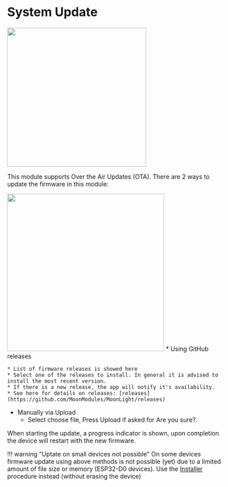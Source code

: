 # System Update

<img width="320" src="https://github.com/user-attachments/assets/d7f76c8a-5290-4723-b286-704c574d6beb" />

This module supports Over the Air Updates (OTA).
There are 2 ways to update the firmware in this module:

<img width="362" src="https://github.com/user-attachments/assets/cf72875f-02cf-4c78-97a0-56b2a1723d71" />
* Using GitHub releases

    * List of firmware releases is showed here
    * Select one of the releases to install. In general it is advised to install the most recent version.
    * If there is a new release, the app will notify it's availability.
    * See here for details on releases: [releases](https://github.com/MoonModules/MoonLight/releases)

* Manually via Upload
    * Select choose file, Press Upload if asked for Are you sure?. 

When starting the update, a progress indicator is shown, upon completion the device will restart with the new firmware.

!!! warning "Uptate on small devices not possible"
    On some devices firmware update using above methods is not possible (yet) due to a limited amount of file size or memory (ESP32-D0 devices). Use the [Installer](https://moonmodules.org/MoonLight/gettingstarted/installation/) procedure instead (without erasing the device)
